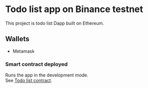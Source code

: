# Todo list app on Binance testnet

This project is todo list Dapp built on Ethereum.

## Wallets

- Metamask

### Smart contract deployed

Runs the app in the development mode.\
See [Todo list contract](https://testnet.bscscan.com/address/0xdA4D655470BE238cD8037284541F1Cb2201642be).
